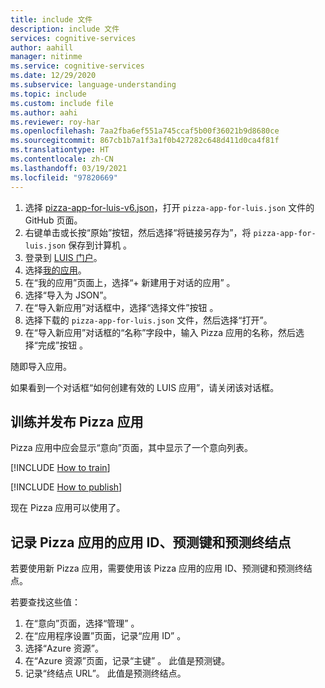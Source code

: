 ```yaml
---
title: include 文件
description: include 文件
services: cognitive-services
author: aahill
manager: nitinme
ms.service: cognitive-services
ms.date: 12/29/2020
ms.subservice: language-understanding
ms.topic: include
ms.custom: include file
ms.author: aahi
ms.reviewer: roy-har
ms.openlocfilehash: 7aa2fba6ef551a745ccaf5b00f36021b9d8680ce
ms.sourcegitcommit: 867cb1b7a1f3a1f0b427282c648d411d0ca4f81f
ms.translationtype: HT
ms.contentlocale: zh-CN
ms.lasthandoff: 03/19/2021
ms.locfileid: "97820669"
---
```

1. 选择 [pizza-app-for-luis-v6.json](https://github.com/Azure-Samples/cognitive-services-sample-data-files/blob/master/luis/apps/pizza-app-for-luis-v6.json)，打开 `pizza-app-for-luis.json` 文件的 GitHub 页面。
1. 右键单击或长按“原始”按钮，然后选择“将链接另存为”，将 `pizza-app-for-luis.json` 保存到计算机 。
1. 登录到 [LUIS 门户](https://www.luis.ai)。
1. 选择[我的应用](https://www.luis.ai/applications)。
1. 在“我的应用”页面上，选择“+ 新建用于对话的应用” 。
1. 选择“导入为 JSON”。
1. 在“导入新应用”对话框中，选择“选择文件”按钮 。
1. 选择下载的 `pizza-app-for-luis.json` 文件，然后选择“打开”。
1. 在“导入新应用”对话框的“名称”字段中，输入 Pizza 应用的名称，然后选择“完成”按钮  。

随即导入应用。

如果看到一个对话框“如何创建有效的 LUIS 应用”，请关闭该对话框。

## <a name="train-and-publish-the-pizza-app"></a>训练并发布 Pizza 应用

Pizza 应用中应会显示“意向”页面，其中显示了一个意向列表。

[!INCLUDE [How to train](howto-train.md)]

[!INCLUDE [How to publish](howto-publish.md)]

现在 Pizza 应用可以使用了。

## <a name="record-the-app-id-prediction-key-and-prediction-endpoint-of-your-pizza-app"></a>记录 Pizza 应用的应用 ID、预测键和预测终结点

若要使用新 Pizza 应用，需要使用该 Pizza 应用的应用 ID、预测键和预测终结点。

若要查找这些值：

1. 在“意向”页面，选择“管理” 。
1. 在“应用程序设置”页面，记录“应用 ID” 。
1. 选择“Azure 资源”。
1. 在“Azure 资源”页面，记录“主键” 。 此值是预测键。
1. 记录“终结点 URL”。 此值是预测终结点。
